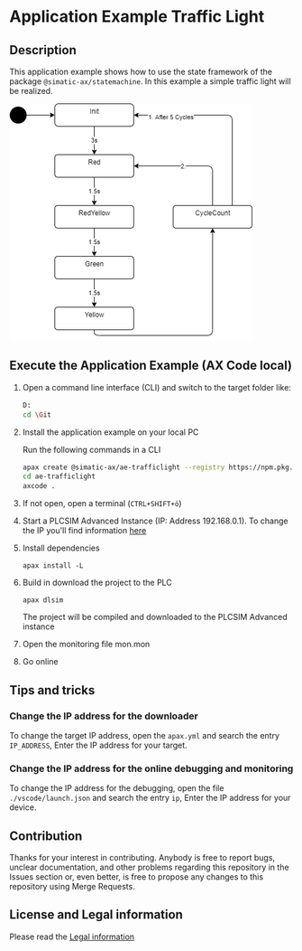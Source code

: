 # Application Example Traffic Light 

## Description

This application example shows how to use the state framework of the package `@simatic-ax/statemachine`. In this example a simple traffic light will be realized.

![statechart](doc/state.png)

## Execute the Application Example (AX Code local)
1. Open a command line interface (CLI) and switch to the target folder like:
      ```sh
      D:
      cd \Git
      ```
1. Install the application example on your local PC

      Run the following commands in a CLI
      ```sh
      apax create @simatic-ax/ae-trafficlight --registry https://npm.pkg.github.com ae-trafficlight
      cd ae-trafficlight 
      axcode .
      ```

1. If not open, open a terminal (`CTRL+SHIFT+ö`)
   
1. Start a PLCSIM Advanced Instance (IP: Address 192.168.0.1). To change the IP you'll find information [here](#tips-and-tricks)

1. Install dependencies
   
   ```cli
   apax install -L
   ```
1. Build in download the project to the PLC
   
   ```cli
   apax dlsim
   ```
   
   The project will be compiled and downloaded to the PLCSIM Advanced instance
   
1. Open the monitoring file mon.mon

1. Go online
 
## Tips and tricks

### Change the IP address for the downloader

To change the target IP address, open the `apax.yml` and search the entry `IP_ADDRESS`, Enter the IP address for your target.

### Change the IP address for the online debugging and monitoring

To change the IP address for the debugging, open the file `./vscode/launch.json` and search the entry `ip`, Enter the IP address for your device.

## Contribution

Thanks for your interest in contributing. Anybody is free to report bugs, unclear documentation, and other problems regarding this repository in the Issues section or, even better, is free to propose any changes to this repository using Merge Requests.

## License and Legal information

Please read the [Legal information](LICENSE.md)
